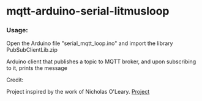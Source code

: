 mqtt-arduino-serial-litmusloop
==============================

<h3>Usage:</h3>
<p>Open the Arduino file "serial_mqtt_loop.ino" and import the library PubSubClientLib.zip</p>


Arduino client that publishes a topic to MQTT broker, and upon subscribing to it, prints the message

Credit:

Project inspired by the work of Nicholas O'Leary. <a href=https://github.com/knolleary/pubsubclient>Project</a>
